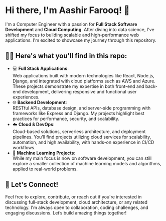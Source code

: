 # Hi there, I'm Aashir Farooq! 👋
I'm a Computer Engineer with a passion for **Full Stack Software Development** and **Cloud Computing**. After diving into data science, I've shifted my focus to building scalable and high-performance web applications. I'm excited to showcase my journey through this repository.

## 👨‍💻 Here's what you'll find in this repo:
- 💻 **Full Stack Applications**:  
  Web applications built with modern technologies like React, Node.js, Django, and integrated with cloud platforms such as AWS and Azure. These projects demonstrate my expertise in both front-end and back-end development, delivering responsive and functional user experiences.
- 🌐 **Backend Development**:  
  RESTful APIs, database design, and server-side programming with frameworks like Express and Django. My projects highlight best practices for performance, security, and scalability.
- ☁️ **Cloud & DevOps**:  
  Cloud-based solutions, serverless architecture, and deployment pipelines. You'll find projects utilizing cloud services for scalability, automation, and high availability, with hands-on experience in CI/CD workflows.
- 🤖 **Machine Learning Projects**:  
  While my main focus is now on software development, you can still explore a smaller collection of machine learning models and algorithms, applied to real-world problems.

## 🤝 Let's Connect!
Feel free to explore, contribute, or reach out if you're interested in discussing full-stack development, cloud architecture, or any related technology. I'm always open to collaboration, coding challenges, and engaging discussions. Let’s build amazing things together!

